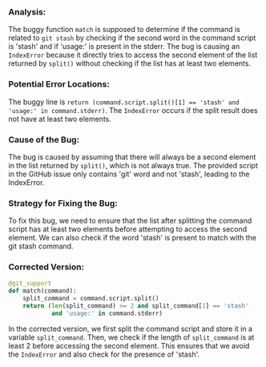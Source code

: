 ### Analysis:
The buggy function `match` is supposed to determine if the command is related to `git stash` by checking if the second word in the command script is 'stash' and if 'usage:' is present in the stderr. The bug is causing an `IndexError` because it directly tries to access the second element of the list returned by `split()` without checking if the list has at least two elements.

### Potential Error Locations:
The buggy line is `return (command.script.split()[1] == 'stash' and 'usage:' in command.stderr)`. The `IndexError` occurs if the split result does not have at least two elements.

### Cause of the Bug:
The bug is caused by assuming that there will always be a second element in the list returned by `split()`, which is not always true. The provided script in the GitHub issue only contains 'git' word and not 'stash', leading to the IndexError.

### Strategy for Fixing the Bug:
To fix this bug, we need to ensure that the list after splitting the command script has at least two elements before attempting to access the second element. We can also check if the word 'stash' is present to match with the git stash command.

### Corrected Version:

```python
@git_support
def match(command):
    split_command = command.script.split()
    return (len(split_command) >= 2 and split_command[1] == 'stash'
            and 'usage:' in command.stderr)
```

In the corrected version, we first split the command script and store it in a variable `split_command`. Then, we check if the length of `split_command` is at least 2 before accessing the second element. This ensures that we avoid the `IndexError` and also check for the presence of 'stash'.